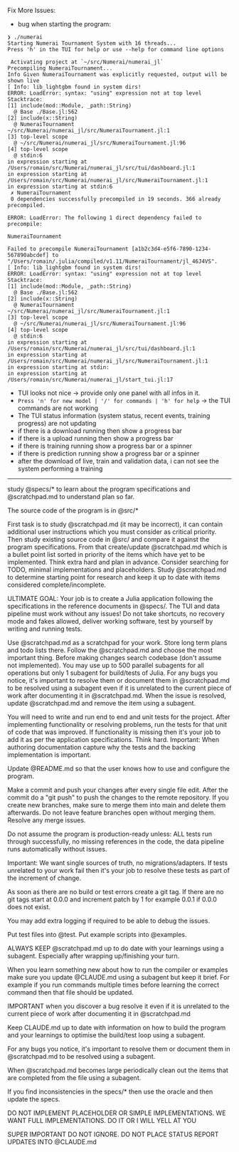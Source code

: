 
Fix More Issues:
- bug when starting the program:
```
❯ ./numerai
Starting Numerai Tournament System with 16 threads...
Press 'h' in the TUI for help or use --help for command line options

 Activating project at `~/src/Numerai/numerai_jl`
Precompiling NumeraiTournament...
Info Given NumeraiTournament was explicitly requested, output will be shown live
[ Info: lib_lightgbm found in system dirs!
ERROR: LoadError: syntax: "using" expression not at top level
Stacktrace:
[1] include(mod::Module, _path::String)
  @ Base ./Base.jl:562
[2] include(x::String)
  @ NumeraiTournament ~/src/Numerai/numerai_jl/src/NumeraiTournament.jl:1
[3] top-level scope
  @ ~/src/Numerai/numerai_jl/src/NumeraiTournament.jl:96
[4] top-level scope
  @ stdin:6
in expression starting at /Users/romain/src/Numerai/numerai_jl/src/tui/dashboard.jl:1
in expression starting at /Users/romain/src/Numerai/numerai_jl/src/NumeraiTournament.jl:1
in expression starting at stdin:6
 ✗ NumeraiTournament
 0 dependencies successfully precompiled in 19 seconds. 366 already precompiled.

ERROR: LoadError: The following 1 direct dependency failed to precompile:

NumeraiTournament

Failed to precompile NumeraiTournament [a1b2c3d4-e5f6-7890-1234-567890abcdef] to "/Users/romain/.julia/compiled/v1.11/NumeraiTournament/jl_46J4VS".
[ Info: lib_lightgbm found in system dirs!
ERROR: LoadError: syntax: "using" expression not at top level
Stacktrace:
[1] include(mod::Module, _path::String)
  @ Base ./Base.jl:562
[2] include(x::String)
  @ NumeraiTournament ~/src/Numerai/numerai_jl/src/NumeraiTournament.jl:1
[3] top-level scope
  @ ~/src/Numerai/numerai_jl/src/NumeraiTournament.jl:96
[4] top-level scope
  @ stdin:6
in expression starting at /Users/romain/src/Numerai/numerai_jl/src/tui/dashboard.jl:1
in expression starting at /Users/romain/src/Numerai/numerai_jl/src/NumeraiTournament.jl:1
in expression starting at stdin:
in expression starting at /Users/romain/src/Numerai/numerai_jl/start_tui.jl:17
```


- TUI looks not nice -> provide only one panel with all infos in it.
- `Press 'n' for new model | '/' for commands | 'h' for help` -> the TUI commands are not working
- The TUI status information (system status, recent events, training progress) are not updating
- if there is a download running then show a progress bar
- if there is a upload running then show a progress bar
- if there is training running show a progress bar or a spinner
- if there is prediction running show a progress bar or a spinner
- after the download of live, train and validation data, i can not see the system performing a training

---
study @specs/* to learn about the program specifications and @scratchpad.md to understand plan so far.

The source code of the program is in @src/*

First task is to study @scratchpad.md (it may be incorrect), it can contain additional user instructions which you must consider as critical priority. Then study existing source code in @src/ and compare it against the program specifications. From that create/update @scratchpad.md which is a bullet point list sorted in priority of the items which have yet to be implemented. Think extra hard and plan in advance. Consider searching for TODO, minimal implementations and placeholders. Study @scratchpad.md to determine starting point for research and keep it up to date with items considered complete/incomplete.

ULTIMATE GOAL: Your job is to create a Julia application following the specifications in the reference documents in @specs/. The TUI and data pipeline must work without any issues! Do not take shortcuts, no recovery mode and fakes allowed, deliver working software, test by yourself by writing and running tests.

Use @scratchpad.md as a scratchpad for your work. Store long term plans and todo lists there. Follow the @scratchpad.md and choose the most important thing. Before making changes search codebase (don't assume not implemented). You may use up to 500 parallel subagents for all operations but only 1 subagent for build/tests of Julia. For any bugs you notice, it's important to resolve them or document them in @scratchpad.md to be resolved using a subagent even if it is unrelated to the current piece of work after documenting it in @scratchpad.md. When the issue is resolved, update @scratchpad.md and remove the item using a subagent.

You will need to write and run end to end and unit tests for the project. After implementing functionality or resolving problems, run the tests for that unit of code that was improved. If functionality is missing then it's your job to add it as per the application specifications. Think hard. Important: When authoring documentation capture why the tests and the backing implementation is important.

Update @README.md so that the user knows how to use and configure the program.

Make a commit and push your changes after every single file edit. After the commit do a "git push" to push the changes to the remote repository. If you create new branches, make sure to merge them into main and delete them afterwards. Do not leave feature branches open without merging them. Resolve any merge issues.

Do not assume the program is production-ready unless: ALL tests run through successfully, no missing references in the code, the data pipeline runs automatically without issues.

Important: We want single sources of truth, no migrations/adapters. If tests unrelated to your work fail then it's your job to resolve these tests as part of the increment of change.

As soon as there are no build or test errors create a git tag. If there are no git tags start at 0.0.0 and increment patch by 1 for example 0.0.1 if 0.0.0 does not exist.

You may add extra logging if required to be able to debug the issues.

Put test files into @test. Put example scripts into @examples.

ALWAYS KEEP @scratchpad.md up to do date with your learnings using a subagent. Especially after wrapping up/finishing your turn.

When you learn something new about how to run the compiler or examples make sure you update @CLAUDE.md using a subagent but keep it brief. For example if you run commands multiple times before learning the correct command then that file should be updated.

IMPORTANT when you discover a bug resolve it even if it is unrelated to the current piece of work after documenting it in @scratchpad.md

Keep CLAUDE.md up to date with information on how to build the program and your learnings to optimise the build/test loop using a subagent.

For any bugs you notice, it's important to resolve them or document them in @scratchpad.md to be resolved using a subagent.

When @scratchpad.md becomes large periodically clean out the items that are completed from the file using a subagent.

If you find inconsistencies in the specs/* then use the oracle and then update the specs.

DO NOT IMPLEMENT PLACEHOLDER OR SIMPLE IMPLEMENTATIONS. WE WANT FULL IMPLEMENTATIONS. DO IT OR I WILL YELL AT YOU

SUPER IMPORTANT DO NOT IGNORE. DO NOT PLACE STATUS REPORT UPDATES INTO @CLAUDE.md

